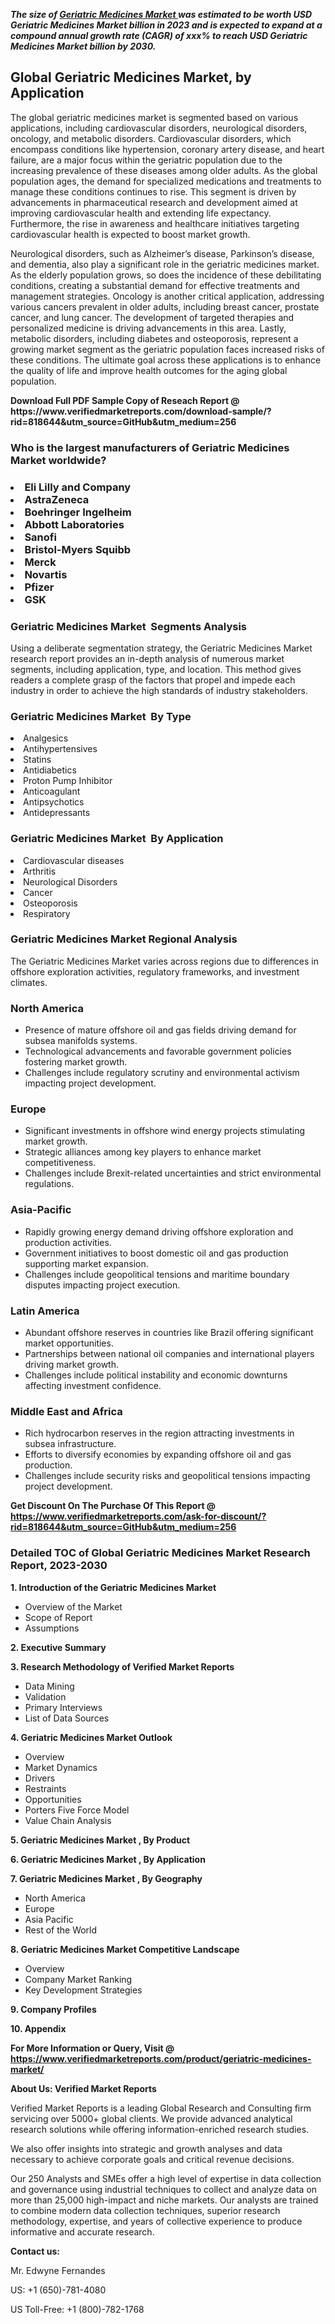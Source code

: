 <p><em><strong>The size of <a href="https://www.verifiedmarketreports.com/download-sample/?rid=818644&utm_source=GitHub&utm_medium=256" target="_blank">Geriatric Medicines Market </a> was estimated to be worth USD Geriatric Medicines Market billion in 2023 and is expected to expand at a compound annual growth rate (CAGR) of xxx% to reach USD Geriatric Medicines Market billion by 2030.</strong></em><br /><h2>Global Geriatric Medicines Market, by Application</h2><p>The global geriatric medicines market is segmented based on various applications, including cardiovascular disorders, neurological disorders, oncology, and metabolic disorders. Cardiovascular disorders, which encompass conditions like hypertension, coronary artery disease, and heart failure, are a major focus within the geriatric population due to the increasing prevalence of these diseases among older adults. As the global population ages, the demand for specialized medications and treatments to manage these conditions continues to rise. This segment is driven by advancements in pharmaceutical research and development aimed at improving cardiovascular health and extending life expectancy. Furthermore, the rise in awareness and healthcare initiatives targeting cardiovascular health is expected to boost market growth.</p><p>Neurological disorders, such as Alzheimer’s disease, Parkinson’s disease, and dementia, also play a significant role in the geriatric medicines market. As the elderly population grows, so does the incidence of these debilitating conditions, creating a substantial demand for effective treatments and management strategies. Oncology is another critical application, addressing various cancers prevalent in older adults, including breast cancer, prostate cancer, and lung cancer. The development of targeted therapies and personalized medicine is driving advancements in this area. Lastly, metabolic disorders, including diabetes and osteoporosis, represent a growing market segment as the geriatric population faces increased risks of these conditions. The ultimate goal across these applications is to enhance the quality of life and improve health outcomes for the aging global population.</p></p><p id="" class=""><strong>Download Full PDF Sample Copy of Reseach Report @ <a target="">https://www.verifiedmarketreports.com/download-sample/?rid=818644&utm_source=GitHub&utm_medium=256</a></strong></p><h3 id="" class="">Who is the largest manufacturers of&nbsp;Geriatric Medicines Market worldwide?</h3><h3 class=""></Li><Li>Eli Lilly and Company</Li><Li> AstraZeneca</Li><Li> Boehringer Ingelheim</Li><Li> Abbott Laboratories</Li><Li> Sanofi</Li><Li> Bristol-Myers Squibb</Li><Li> Merck</Li><Li> Novartis</Li><Li> Pfizer</Li><Li> GSK</h3><h3 id="" class="">Geriatric Medicines Market &nbsp;Segments Analysis</h3><p id="" class="">Using a deliberate segmentation strategy, the Geriatric Medicines Market research report provides an in-depth analysis of numerous market segments, including application, type, and location. This method gives readers a complete grasp of the factors that propel and impede each industry in order to achieve the high standards of industry stakeholders.</p><h3 id="" class="">Geriatric Medicines Market &nbsp;By Type</h3><p></Li><Li>Analgesics</Li><Li> Antihypertensives</Li><Li> Statins</Li><Li> Antidiabetics</Li><Li> Proton Pump Inhibitor</Li><Li> Anticoagulant</Li><Li> Antipsychotics</Li><Li> Antidepressants</p><h3 id="" class="">Geriatric Medicines Market &nbsp;By Application</h3><p class=""></Li><Li>Cardiovascular diseases</Li><Li> Arthritis</Li><Li> Neurological Disorders</Li><Li> Cancer</Li><Li> Osteoporosis</Li><Li> Respiratory</p><h3 id="" class="">Geriatric Medicines Market Regional Analysis</h3><p id="" class="">The Geriatric Medicines Market varies across regions due to differences in offshore exploration activities, regulatory frameworks, and investment climates.</p><h3 id="" class="">North America</h3><ul><li>Presence of mature offshore oil and gas fields driving demand for subsea manifolds systems.</li><li>Technological advancements and favorable government policies fostering market growth.</li><li>Challenges include regulatory scrutiny and environmental activism impacting project development.</li></ul><h3 id="" class="">Europe</h3><ul><li>Significant investments in offshore wind energy projects stimulating market growth.</li><li>Strategic alliances among key players to enhance market competitiveness.</li><li>Challenges include Brexit-related uncertainties and strict environmental regulations.</li></ul><h3 id="" class="">Asia-Pacific</h3><ul><li>Rapidly growing energy demand driving offshore exploration and production activities.</li><li>Government initiatives to boost domestic oil and gas production supporting market expansion.</li><li>Challenges include geopolitical tensions and maritime boundary disputes impacting project execution.</li></ul><h3 id="" class="">Latin America</h3><ul><li>Abundant offshore reserves in countries like Brazil offering significant market opportunities.</li><li>Partnerships between national oil companies and international players driving market growth.</li><li>Challenges include political instability and economic downturns affecting investment confidence.</li></ul><h3 id="" class="">Middle East and Africa</h3><ul><li>Rich hydrocarbon reserves in the region attracting investments in subsea infrastructure.</li><li>Efforts to diversify economies by expanding offshore oil and gas production.</li><li>Challenges include security risks and geopolitical tensions impacting project development.</li></ul><p id="" class=""><strong>Get Discount On The Purchase Of This Report @ <a href="https://www.verifiedmarketreports.com/ask-for-discount/?rid=818644&utm_source=GitHub&utm_medium=256" target="_blank">https://www.verifiedmarketreports.com/ask-for-discount/?rid=818644&utm_source=GitHub&utm_medium=256</a></strong></p><h3 id="" class="">Detailed TOC of Global Geriatric Medicines Market Research Report, 2023-2030</h3><p id="" class=""><strong>1. Introduction of the Geriatric Medicines Market </strong></p><ul><li>Overview of the Market</li><li>Scope of Report</li><li>Assumptions</li></ul><p id="" class=""><strong>2. Executive Summary</strong></p><p id="" class=""><strong>3. Research Methodology of Verified Market Reports</strong></p><ul><li>Data Mining</li><li>Validation</li><li>Primary Interviews</li><li>List of Data Sources</li></ul><p id="" class=""><strong>4. Geriatric Medicines Market Outlook</strong></p><ul><li>Overview</li><li>Market Dynamics</li><li>Drivers</li><li>Restraints</li><li>Opportunities</li><li>Porters Five Force Model</li><li>Value Chain Analysis</li></ul><p id="" class=""><strong>5. Geriatric Medicines Market , By Product</strong></p><p id="" class=""><strong>6. Geriatric Medicines Market , By Application</strong></p><p id="" class=""><strong>7. Geriatric Medicines Market , By Geography</strong></p><ul><li>North America</li><li>Europe</li><li>Asia Pacific</li><li>Rest of the World</li></ul><p id="" class=""><strong>8. Geriatric Medicines Market Competitive Landscape</strong></p><ul><li>Overview</li><li>Company Market Ranking</li><li>Key Development Strategies</li></ul><p id="" class=""><strong>9. Company Profiles</strong></p><p id="" class=""><strong>10. Appendix</strong></p><p id="" class=""><strong>For More Information or Query, Visit @ <a href="https://www.verifiedmarketreports.com/product/geriatric-medicines-market/" target="_blank">https://www.verifiedmarketreports.com/product/geriatric-medicines-market/</a></strong></p><p id="" class=""><strong>About Us: Verified Market Reports</strong></p><p id="" class="">Verified Market Reports is a leading Global Research and Consulting firm servicing over 5000+ global clients. We provide advanced analytical research solutions while offering information-enriched research studies.</p><p id="" class="">We also offer insights into strategic and growth analyses and data necessary to achieve corporate goals and critical revenue decisions.</p><p id="" class="">Our 250 Analysts and SMEs offer a high level of expertise in data collection and governance using industrial techniques to collect and analyze data on more than 25,000 high-impact and niche markets. Our analysts are trained to combine modern data collection techniques, superior research methodology, expertise, and years of collective experience to produce informative and accurate research.</p><p id="" class=""><strong>Contact us:</strong></p><p id="" class="">Mr. Edwyne Fernandes</p><p id="" class="">US: +1 (650)-781-4080</p><p id="" class="">US Toll-Free: +1 (800)-782-1768</p>
